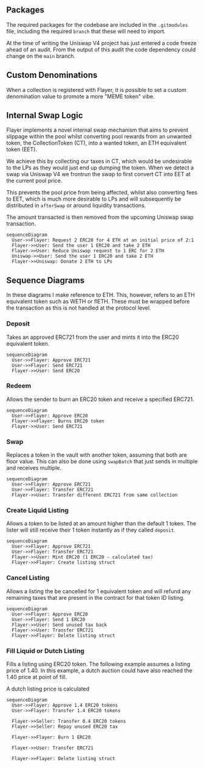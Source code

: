 ## Packages

The required packages for the codebase are included in the `.gitmodules` file, including the required `branch` that these will need to import.

At the time of writing the Uniswap V4 project has just entered a code freeze ahead of an audit. From the output of this audit the code dependency could change on the `main` branch.

## Custom Denominations

When a collection is registered with Flayer, it is possible to set a custom denomination value to promote a more "MEME token" vibe.

## Internal Swap Logic

Flayer implements a novel internal swap mechanism that aims to prevent slippage within the pool whilst converting pool rewards from an unwanted token, the CollectionToken (CT), into a wanted token, an ETH equivalent token (EET).

We achieve this by collecting our taxes in CT, which would be undesirable to the LPs as they would just end up dumping the token. When we detect a swap via Uniswap V4 we frontrun the swap to first convert CT into EET at the current pool price.

This prevents the pool price from being affected, whilst also converting fees to EET, which is much more desirable to LPs and will subsequently be distributed in `afterSwap` or around liquidity transactions.

The amount transacted is then removed from the upcoming Uniswap swap transaction.

```mermaid
sequenceDiagram
  User->>Flayer: Request 2 ERC20 for 4 ETH at an initial price of 2:1
  Flayer->>User: Send the user 1 ERC20 and take 2 ETH
  Flayer->>User: Reduce Uniswap request to 1 ERC for 2 ETH
  Uniswap->>User: Send the user 1 ERC20 and take 2 ETH
  Flayer->>Uniswap: Donate 2 ETH to LPs
```

## Sequence Diagrams

In these diagrams I make reference to ETH. This, however, refers to an ETH equivalent token such as WETH or flETH. These must be wrapped before the transaction as this is not handled at the protocol level.

### Deposit

Takes an approved ERC721 from the user and mints it into the ERC20 equivalent token.

```mermaid
sequenceDiagram
  User->>Flayer: Approve ERC721
  User->>Flayer: Send ERC721
  Flayer->>User: Send ERC20
```

### Redeem

Allows the sender to burn an ERC20 token and receive a specified ERC721.

```mermaid
sequenceDiagram
  User->>Flayer: Approve ERC20
  Flayer->>Flayer: Burns ERC20 token
  Flayer->>User: Send ERC721
```

### Swap

Replaces a token in the vault with another token, assuming that both are floor value. This can also
be done using `swapBatch` that just sends in multiple and receives multiple.

```mermaid
sequenceDiagram
  User->>Flayer: Approve ERC721
  User->>Flayer: Transfer ERC721
  Flayer->>User: Transfer different ERC721 from same collection
```

### Create Liquid Listing

Allows a token to be listed at an amount higher than the default 1 token. The lister will still receive their 1 token instantly as if they called `deposit`.

```mermaid
sequenceDiagram
  User->>Flayer: Approve ERC721
  User->>Flayer: Transfer ERC721
  Flayer->>User: Mint ERC20 (1 ERC20 - calculated tax)
  Flayer->>Flayer: Create listing struct
```

### Cancel Listing

Allows a listing the be cancelled for 1 equivalent token and will refund any remaining taxes that are present in the contract for that token ID listing.

```mermaid
sequenceDiagram
  User->>Flayer: Approve ERC20
  User->>Flayer: Send 1 ERC20
  Flayer->>User: Send unused tax back
  Flayer->>User: Transfer ERC721
  Flayer->>Flayer: Delete listing struct
```

### Fill Liquid or Dutch Listing

Fills a listing using ERC20 token. The following example assumes a listing price of 1.40. In this example, a dutch auction could have also reached the 1.40 price at point of fill.

A dutch listing price is calculated

```mermaid
sequenceDiagram
  User->>Flayer: Approve 1.4 ERC20 tokens
  User->>Flayer: Transfer 1.4 ERC20 tokens

  Flayer->>Seller: Transfer 0.4 ERC20 tokens
  Flayer->>Seller: Repay unused ERC20 tax

  Flayer->>Flayer: Burn 1 ERC20

  Flayer->>User: Transfer ERC721

  Flayer->>Flayer: Delete listing struct
```
